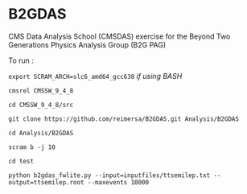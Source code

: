 B2GDAS
======


CMS Data Analysis School (CMSDAS) exercise for the
Beyond Two Generations Physics Analysis Group (B2G PAG)

To run :

`export SCRAM_ARCH=slc6_amd64_gcc630` *if using BASH*

`cmsrel CMSSW_9_4_8`

`cd CMSSW_9_4_8/src`

`git clone https://github.com/reimersa/B2GDAS.git Analysis/B2GDAS`

`cd Analysis/B2GDAS`

`scram b -j 10`

`cd test`

`python b2gdas_fwlite.py --input=inputfiles/ttsemilep.txt --output=ttsemilep.root --maxevents 10000`
